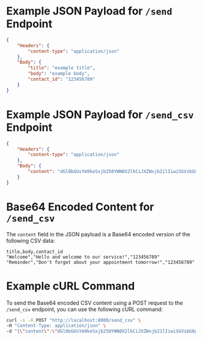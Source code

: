# Example JSON Payload for `/send` Endpoint

```json
{
    "Headers": {
        "content-type": "application/json"
    },
    "Body": {
        "title": "example title",
        "body": "example body",
        "contact_id": "123456789"
    }
}
```

# Example JSON Payload for `/send_csv` Endpoint

```json
{
    "Headers": {
        "content-type": "application/json"
    },
    "Body": {
        "content": "dGl0bGUsYm9keSxjb250YWN0X2lkCiJXZWxjb21lIiwiSGVsbG8gYW5kIHdlbGNvbWUgdG8gb3VyIHNlcnZpY2UhIiwiODIyODMwNjc4IgoiUmVtaW5kZXIiLCJEb24ndCBmb3JnZXQgYWJvdXQgeW91ciBhcHBvaW50bWVudCB0b21vcnJvdyEiLCI4MjI4MzA2NzgiCg=="
    }
}
```

# Base64 Encoded Content for `/send_csv`

The `content` field in the JSON payload is a Base64 encoded version of the following CSV data:

```csv
title,body,contact_id
"Welcome","Hello and welcome to our service!","123456789"
"Reminder","Don't forget about your appointment tomorrow!","123456789"
```

# Example cURL Command

To send the Base64 encoded CSV content using a POST request to the `/send_csv` endpoint, you can use the following cURL command:

```bash
curl -s -X POST "http://localhost:8000/send_csv" \
-H "Content-Type: application/json" \
-d "{\"content\":\"dGl0bGUsYm9keSxjb250YWN0X2lkCiJXZWxjb21lIiwiSGVsbG8gYW5kIHdlbGNvbWUgdG8gb3VyIHNlcnZpY2UhIiwiODIyODMwNjc4IgoiUmVtaW5kZXIiLCJEb24ndCBmb3JnZXQgYWJvdXQgeW91ciBhcHBvaW50bWVudCB0b21vcnJvdyEiLCI4MjI4MzA2NzgiCg==\"}"
```
